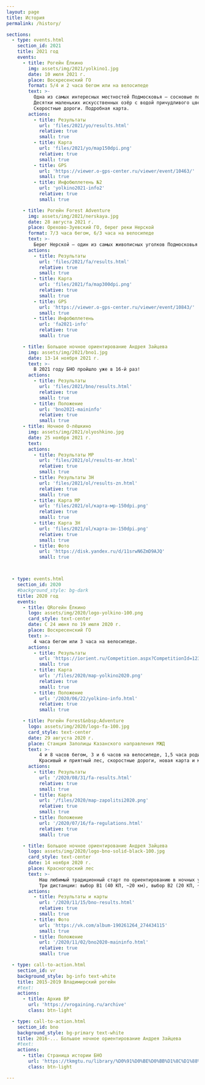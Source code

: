 ```yaml
---
layout: page
title: История
permalink: /history/

sections:
  - type: events.html
    section_id: 2021
    title: 2021 год
    events:
      - title: Рогейн Ёлкино
        img: assets/img/2021/yolkino1.jpg
        date: 10 июля 2021 г.
        place: Воскресенский ГО
        format: 5/4 и 2 часа бегом или на велосипеде
        text: >-
          Одна из самых интересных местностей Подмосковья — сосновые посадки на месте знаменитого бывшего Лопатинского рудника.
          Десятки маленьких искусственных озёр с водой причудливого цвета.
          Скоростные дороги. Подробная карта.
        actions:
          - title: Результаты
            url: 'files/2021/yo/results.html'
            relative: true
            small: true
          - title: Карта 
            url: 'files/2021/yo/map150dpi.png'
            relative: true
            small: true
          - title: GPS
            url: 'https://viewer.o-gps-center.ru/viewer/event/10463/'
            small: true
          - title: Инфобюллетень №2
            url: 'yolkino2021-info2'
            relative: true
            small: true

      - title: Рогейн Forest Adventure
        img: assets/img/2021/nerskaya.jpg
        date: 28 августа 2021 г.
        place: Орехово-Зуевский ГО, берег реки Нерской
        format: 7/3 часа бегом, 6/3 часа на велосипеде
        text: >-
          Берег Нерской — один из самых живописных уголков Подмосковья! Почему его так долго рогейны обходили стороной?
        actions:
          - title: Результаты
            url: 'files/2021/fa/results.html'
            relative: true
            small: true
          - title: Карта 
            url: 'files/2021/fa/map300dpi.png'
            relative: true
            small: true
          - title: GPS
            url: 'https://viewer.o-gps-center.ru/viewer/event/10843/'
            small: true
          - title: Инфобюллетень
            url: 'fa2021-info'
            relative: true
            small: true

      - title: Большое ночное ориентирование Андрея Зайцева
        img: assets/img/2021/bno1.jpg
        date: 13-14 ноября 2021 г.
        text: >-
          В 2021 году БНО пройшло уже в 16-й раз!
        actions:
          - title: Результаты
            url: 'files/2021/bno/results.html'
            relative: true
            small: true
          - title: Положение
            url: 'bno2021-maininfo'
            relative: true
            small: true
      - title: Ночное О-лёшкино
        img: assets/img/2021/olyoshkino.jpg
        date: 25 ноября 2021 г.
        text:
        actions:
          - title: Результаты МР
            url: 'files/2021/ol/results-mr.html'
            relative: true
            small: true
          - title: Результаты ЗН
            url: 'files/2021/ol/results-zn.html'
            relative: true
            small: true
          - title: Карта МР
            url: 'files/2021/ol/карта-мр-150dpi.png'
            relative: true
            small: true
          - title: Карта ЗН
            url: 'files/2021/ol/карта-зн-150dpi.png'
            relative: true
            small: true
          - title: Фото
            url: 'https://disk.yandex.ru/d/11srwN6ZmD9AJQ'
            small: true



  - type: events.html
    section_id: 2020
    #background_style: bg-dark
    title: 2020 год
    events:
      - title: QRогейн Ёлкино
        logo: assets/img/2020/logo-yolkino-100.png
        card_style: text-center
        date: С 24 июня по 19 июля 2020 г.
        place: Воскресенский ГО
        text: >-
          4 часа бегом или 3 часа на велосипеде.
        actions:
          - title: Результаты
            url: 'https://iorient.ru/Competition.aspx?CompetitionId=123'
            small: true
          - title: Карта
            url: '/files/2020/map-yolkino2020.png'
            relative: true
            small: true
          - title: Положение
            url: '/2020/06/22/yolkino-info.html'
            relative: true
            small: true

      - title: Рогейн Forest&nbsp;Adventure
        logo: assets/img/2020/logo-fa-100.jpg
        card_style: text-center
        date: 29 августа 2020 г.
        place: Станция Заполицы Казанского направления МЖД
        text: >-
            4 и 8 часов бегом, 3 и 6 часов на велосипеде, 1,5 часа родители-дети.
            Красивый и приятный лес, скоростные дороги, новая карта и море ягод.
        actions:
          - title: Результаты
            url: '/2020/08/31/fa-results.html'
            relative: true
            small: true
          - title: Карта
            url: '/files/2020/map-zapolitsi2020.png'
            relative: true
            small: true
          - title: Положение
            url: '/2020/07/16/fa-regulations.html'
            relative: true
            small: true

      - title: Большое ночное ориентирование Андрея Зайцева
        logo: assets/img/2020/logo-bno-solid-black-100.jpg
        card_style: text-center
        date: 14 ноября 2020 г.
        place: Красногорский лес
        text: >-
            Наш любимый традиционный старт по ориентированию в ночных условиях.
            Три дистанции: выбор В1 (40 КП, ~20 км), выбор В2 (20 КП, ~9,5 км), заданное направление ЗН (23 КП, 16,6 км).
        actions:
          - title: Результаты и карты
            url: '/2020/11/15/bno-results.html'
            relative: true
            small: true
          - title: Фото
            url: 'https://vk.com/album-190261264_274434115'
            small: true
          - title: Положение
            url: '/2020/11/02/bno2020-maininfo.html'
            relative: true
            small: true

  - type: call-to-action.html
    section_id: vr
    background_style: bg-info text-white
    title: 2015-2019 Владимирский рогейн
    #text:
    actions:
      - title: Архив ВР
        url: 'https://vrogaining.ru/archive'
        class: btn-light

  - type: call-to-action.html
    section_id: bno
    background_style: bg-primary text-white
    title: 2016-... Большое ночное ориентирование Андрея Зайцева
    #text: 
    actions:
      - title: Страница истории БНО
        url: 'https://tkmgtu.ru/library/%D0%91%D0%BE%D0%BB%D1%8C%D1%88%D0%BE%D0%B5_%D0%9D%D0%BE%D1%87%D0%BD%D0%BE%D0%B5_%D0%9E%D1%80%D0%B8%D0%B5%D0%BD%D1%82%D0%B8%D1%80%D0%BE%D0%B2%D0%B0%D0%BD%D0%B8%D0%B5'
        class: btn-light

---
```


